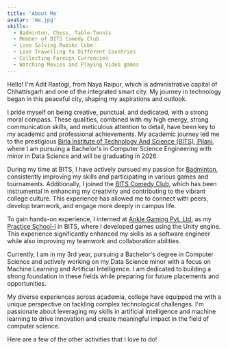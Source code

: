 ```yaml
---
title: 'About Me'
avatar: 'me.jpg'
skills:
  - Badminton, Chess, Table-Tennis
  - Member of BITS Comedy Club
  - Love Solving Rubiks Cube 
  - Love Travelling to Different Countries
  - Collecting Foreign Currencies
  - Watching Movies and Playing Video games 
---
```


Hello! I'm Adit Rastogi, from Naya Raipur, which is administrative capital of Chhattisgarh and one of the integrated smart city. My journey in technology began in this peaceful city, shaping my aspirations and outlook.

I pride myself on being creative, punctual, and dedicated, with a strong moral compass. These qualities, combined with my high energy, strong communication skills, and meticulous attention to detail, have been key to my academic and professional achievements. My academic journey led me to the prestigious [Birla Institute of Technology And Science (BITS), Pilani](https://www.bits-pilani.ac.in/), where I am pursuing a Bachelor's in Computer Science Engineering with minor in Data Science and will be graduating in 2026.

During my time at BITS, I have actively pursued my passion for [Badminton](), consistently improving my skills and participating in various games and tournaments. Additionally, I joined the [BITS Comedy Club](), which has been instrumental in enhancing my creativity and contributing to the vibrant college culture. This experience has allowed me to connect with peers, develop teamwork, and engage more deeply in campus life.

To gain hands-on experience, I interned at [Ankle Gaming Pvt. Ltd.]() as my [Practice School-I](https://www.bits-pilani.ac.in/practice-school/) in BITS, where I developed games using the Unity engine. This experience significantly enhanced my skills as a software engineer while also improving my teamwork and collaboration abilities.

Currently, I am in my 3rd year, pursuing a Bachelor's degree in Computer Science and actively working on my Data Science minor with a focus on Machine Learning and Artificial Intelligence. I am dedicated to building a strong foundation in these fields while preparing for future placements and opportunities.

My diverse experiences across academia, college have equipped me with a unique perspective on tackling complex technological challenges. I'm passionate about leveraging my skills in artificial intelligence and machine learning to drive innovation and create meaningful impact in the field of computer science.

Here are a few of the other activities that I love to do!

